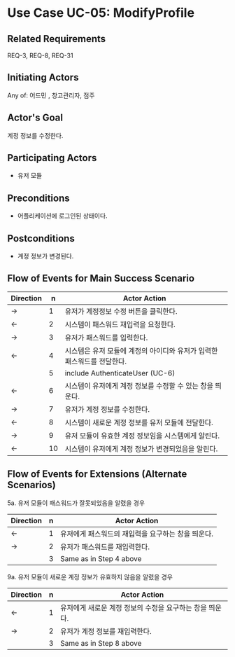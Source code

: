 # Use Case UC-05: ModifyProfile

## **Related Requirements**

REQ-3, REQ-8, REQ-31

## **Initiating Actors**

Any of: 어드민 , 창고관리자, 점주

## **Actor's Goal**

계정 정보를 수정한다.

## **Participating Actors**

 - 유저 모듈

## **Preconditions**

- 어플리케이션에 로그인된 상태이다.

## **Postconditions**

+ 계정 정보가 변경된다.

## Flow of Events for Main Success Scenario
| Direction | n    | Actor Action                                                 |
| --------- | ---- | ------------------------------------------------------------ |
| →         | 1    | 유저가 계정정보 수정 버튼을 클릭한다.                        |
| ←         | 2    | 시스템이 패스워드 재입력을 요청한다.                         |
| →         | 3    | 유저가 패스워드를 입력한다.                                  |
| ←         | 4    | 시스템은 유저 모듈에 계정의 아이디와 유저가 입력한 패스워드를 전달한다. |
|           | 5    | include AuthenticateUser (UC-6)                              |
| ←         | 6    | 시스템이 유저에게 계정 정보를 수정할 수 있는 창을 띄운다.    |
| →         | 7    | 유저가 계정 정보를 수정한다.                                 |
| ←         | 8    | 시스템이 새로운 계정 정보를 유저 모듈에 전달한다.            |
| →         | 9    | 유저 모듈이 유효한 계정 정보임을 시스템에게 알린다.          |
| ←         | 10   | 시스템이 유저에게 계정 정보가 변경되었음을 알린다.           |

## Flow of Events for Extensions (Alternate Scenarios)
5a. 유저 모듈이 패스워드가 잘못되었음을 알렸을 경우

| Direction | n    | Actor Action                                       |
| --------- | ---- | -------------------------------------------------- |
| ←         | 1    | 유저에게 패스워드의 재입력을 요구하는 창을 띄운다. |
| →         | 2    | 유저가 패스워드를 재입력한다.                      |
|           | 3    | Same as in Step 4 above                            |

9a. 유저 모듈이 새로운 계정 정보가 유효하지 않음을 알렸을 경우 

| Direction | n    | Actor Action                                             |
| --------- | ---- | -------------------------------------------------------- |
| ←         | 1    | 유저에게 새로운 계정 정보의 수정을 요구하는 창을 띄운다. |
| →         | 2    | 유저가 계정 정보를 재입력한다.                           |
|           | 3    | Same as in Step 8 above                                  |
